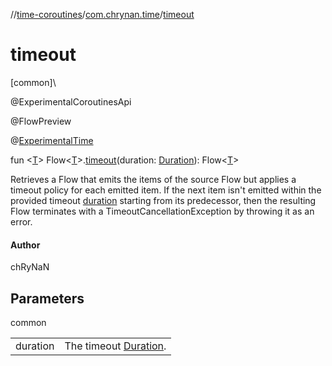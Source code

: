 //[time-coroutines](../../index.md)/[com.chrynan.time](index.md)/[timeout](timeout.md)

# timeout

[common]\

@ExperimentalCoroutinesApi

@FlowPreview

@[ExperimentalTime](https://kotlinlang.org/api/latest/jvm/stdlib/kotlin.time/-experimental-time/index.html)

fun &lt;[T](timeout.md)&gt; Flow&lt;[T](timeout.md)&gt;.[timeout](timeout.md)(duration: [Duration](https://kotlinlang.org/api/latest/jvm/stdlib/kotlin.time/-duration/index.html)): Flow&lt;[T](timeout.md)&gt;

Retrieves a Flow that emits the items of the source Flow but applies a timeout policy for each emitted item. If the next item isn't emitted within the provided timeout [duration](timeout.md) starting from its predecessor, then the resulting Flow terminates with a TimeoutCancellationException by throwing it as an error.

#### Author

chRyNaN

## Parameters

common

| | |
|---|---|
| duration | The timeout [Duration](https://kotlinlang.org/api/latest/jvm/stdlib/kotlin.time/-duration/index.html). |
